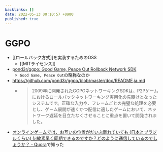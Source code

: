 ```yaml
---
backlinks: []
date: 2022-05-13 00:10:57 +0900
published: true
---
```


# GGPO

- [[ロールバック方式]]を実装するためのOSS
  - [[MITライセンス]]
- [pond3r/ggpo: Good Game, Peace Out Rollback Network SDK](https://github.com/pond3r/ggpo)
  - `Good Game, Peace Out`の略称なのか
- https://github.com/pond3r/ggpo/blob/master/doc/README.ja.md
  - > 2009年に開発されたGGPOネットワーキングSDKは、P2Pゲームにおけるロールバックネットワーキング実用化の先駆けとなったシステムです。正確な入力や、フレームごとの完璧な処理を必要とし、ゲーム展開が速くかつ配信に適したゲームにおいて、ネットワーク遅延を目立たなくさせることに重点を置いて開発されました。
- [オンラインゲームでは、お互いの位置がだいぶ離れていても (日本とブラジルくらい) 何故素早く同期できるのですか？どのように通信しているのでしょうか？ - Quora](https://jp.quora.com/%E3%82%AA%E3%83%B3%E3%83%A9%E3%82%A4%E3%83%B3%E3%82%B2%E3%83%BC%E3%83%A0%E3%81%A7%E3%81%AF-%E3%81%8A%E4%BA%92%E3%81%84%E3%81%AE%E4%BD%8D%E7%BD%AE%E3%81%8C%E3%81%A0%E3%81%84%E3%81%B6%E9%9B%A2%E3%82%8C%E3%81%A6)で知った
